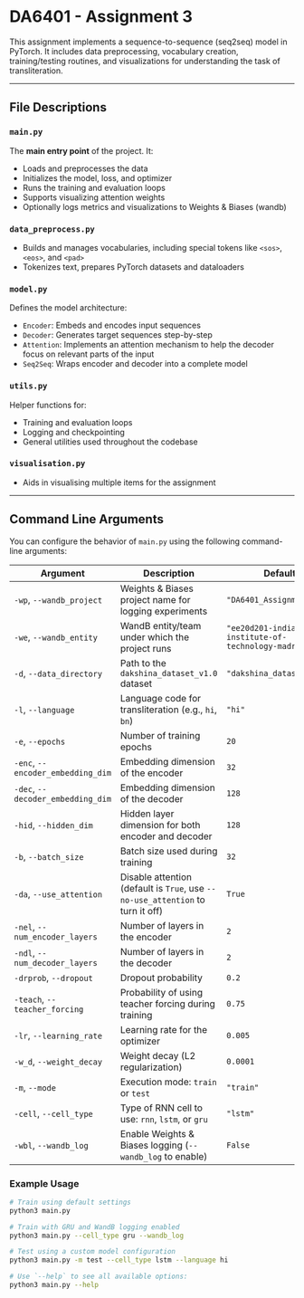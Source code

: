 # DA6401 - Assignment 3

This assignment implements a sequence-to-sequence (seq2seq) model in PyTorch. It includes data preprocessing, vocabulary creation, training/testing routines, and visualizations for understanding the task of transliteration.

---

## File Descriptions

### `main.py`
The **main entry point** of the project. It:
- Loads and preprocesses the data
- Initializes the model, loss, and optimizer
- Runs the training and evaluation loops
- Supports visualizing attention weights
- Optionally logs metrics and visualizations to Weights & Biases (wandb)

### `data_preprocess.py`
- Builds and manages vocabularies, including special tokens like `<sos>`, `<eos>`, and `<pad>`
- Tokenizes text, prepares PyTorch datasets and dataloaders

### `model.py`
Defines the model architecture:

- `Encoder`: Embeds and encodes input sequences
- `Decoder`: Generates target sequences step-by-step
- `Attention`: Implements an attention mechanism to help the decoder focus on relevant parts of the input
- `Seq2Seq`: Wraps encoder and decoder into a complete model

### `utils.py`
Helper functions for:

- Training and evaluation loops
- Logging and checkpointing
- General utilities used throughout the codebase

### `visualisation.py`
- Aids in visualising multiple items for the assignment

---
## Command Line Arguments

You can configure the behavior of `main.py` using the following command-line arguments:

| Argument | Description | Default |
|----------|-------------|---------|
| `-wp`, `--wandb_project` | Weights & Biases project name for logging experiments | `"DA6401_Assignment_3"` |
| `-we`, `--wandb_entity` | WandB entity/team under which the project runs | `"ee20d201-indian-institute-of-technology-madras"` |
| `-d`, `--data_directory` | Path to the `dakshina_dataset_v1.0` dataset | `"dakshina_dataset_v1.0"` |
| `-l`, `--language` | Language code for transliteration (e.g., `hi`, `bn`) | `"hi"` |
| `-e`, `--epochs` | Number of training epochs | `20` |
| `-enc`, `--encoder_embedding_dim` | Embedding dimension of the encoder | `32` |
| `-dec`, `--decoder_embedding_dim` | Embedding dimension of the decoder | `128` |
| `-hid`, `--hidden_dim` | Hidden layer dimension for both encoder and decoder | `128` |
| `-b`, `--batch_size` | Batch size used during training | `32` |
| `-da`, `--use_attention` | Disable attention (default is `True`, use `--no-use_attention` to turn it off) | `True` |
| `-nel`, `--num_encoder_layers` | Number of layers in the encoder | `2` |
| `-ndl`, `--num_decoder_layers` | Number of layers in the decoder | `2` |
| `-drprob`, `--dropout` | Dropout probability | `0.2` |
| `-teach`, `--teacher_forcing` | Probability of using teacher forcing during training | `0.75` |
| `-lr`, `--learning_rate` | Learning rate for the optimizer | `0.005` |
| `-w_d`, `--weight_decay` | Weight decay (L2 regularization) | `0.0001` |
| `-m`, `--mode` | Execution mode: `train` or `test` | `"train"` |
| `-cell`, `--cell_type` | Type of RNN cell to use: `rnn`, `lstm`, or `gru` | `"lstm"` |
| `-wbl`, `--wandb_log` | Enable Weights & Biases logging (`--wandb_log` to enable) | `False` |

### Example Usage

```bash
# Train using default settings
python3 main.py

# Train with GRU and WandB logging enabled
python3 main.py --cell_type gru --wandb_log

# Test using a custom model configuration
python3 main.py -m test --cell_type lstm --language hi

# Use `--help` to see all available options:
python3 main.py --help
```

